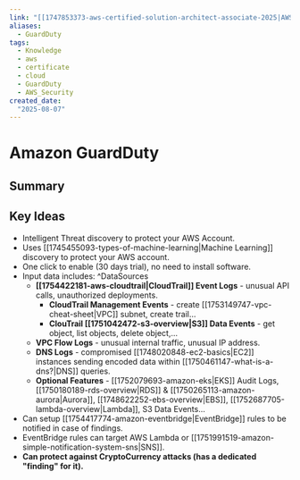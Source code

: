 ```yaml
---
link: "[[1747853373-aws-certified-solution-architect-associate-2025|AWS Certified Solution Architect Associate 2025]]"
aliases: 
  - GuardDuty
tags:
  - Knowledge
  - aws
  - certificate
  - cloud
  - GuardDuty
  - AWS_Security
created_date:
  "2025-08-07"
---
```

# Amazon GuardDuty
## Summary

## Key Ideas
- Intelligent Threat discovery to protect your AWS Account.
- Uses [[1745455093-types-of-machine-learning|Machine Learning]] discovery to protect your AWS account.
- One click to enable (30 days trial), no need to install software.
- Input data includes: ^DataSources
	- **[[1754422181-aws-cloudtrail|CloudTrail]] Event Logs** - unusual API calls, unauthorized deployments.
		- **CloudTrail Management Events** - create [[1753149747-vpc-cheat-sheet|VPC]] subnet, create trail...
		- **ClouTrail [[1751042472-s3-overview|S3]] Data Events** - get object, list objects, delete object,...
	- **VPC Flow Logs** - unusual internal traffic, unusual IP address.
	- **DNS Logs** - compromised [[1748020848-ec2-basics|EC2]] instances sending encoded data within [[1750461147-what-is-a-dns?|DNS]] queries.
	- **Optional Features** - [[1752079693-amazon-eks|EKS]] Audit Logs, [[1750180189-rds-overview|RDS]] & [[1750265113-amazon-aurora|Aurora]], [[1748622252-ebs-overview|EBS]], [[1752687705-lambda-overview|Lambda]], S3 Data Events...
- Can setup [[1754417774-amazon-eventbridge|EventBridge]] rules to be notified in case of findings.
- EventBridge rules can target AWS Lambda or [[1751991519-amazon-simple-notification-system-sns|SNS]].
- **Can protect against CryptoCurrency attacks (has a dedicated "finding" for it).**
